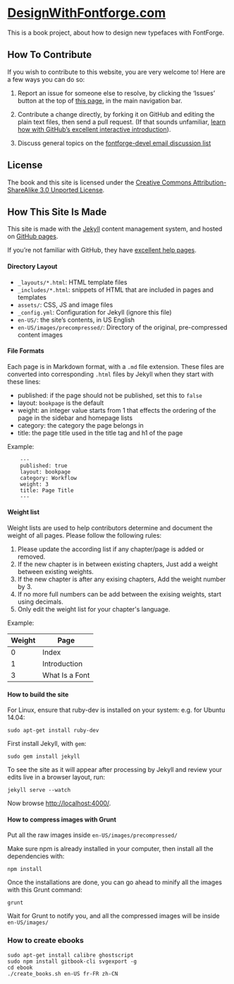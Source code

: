 <!---
See [gh-branch](https://github.com/fontforge/designwithfontforge.com/tree/gh-pages/) for project files.
-->

[DesignWithFontforge.com](http://designwithfontforge.com)
=======================

This is a book project, about how to design new typefaces with FontForge.

## How To Contribute

If you wish to contribute to this website, you are very welcome to! Here are a few ways you can do so:

1. Report an issue for someone else to resolve, by clicking the ‘Issues’ button at the top of [this page](http://github.com/fontforge/designwithfontforge.com), in the main navigation bar.

2. Contribute a change directly, by forking it on GitHub and editing the plain text files, then send a pull request. (If that sounds unfamiliar, [learn how with GitHub’s excellent interactive introduction](https://help.github.com)).

3. Discuss general topics on the [fontforge-devel email discussion list](http://fontforge.10959.n7.nabble.com/Developer-f3.html) 

## License

The book and this site is licensed under the [Creative Commons Attribution-ShareAlike 3.0 Unported License](http://creativecommons.org/licenses/by-sa/3.0/).

## How This Site Is Made

This site is made with the [Jekyll](http://jekyllrb.com/docs/home/) content management system, and hosted on [GitHub pages](http://pages.github.com).

If you’re not familiar with GitHub, they have [excellent help pages](https://help.github.com).

#### Directory Layout

- `_layouts/*.html`: HTML template files
- `_includes/*.html`: snippets of HTML that are included in pages and templates
- `assets/`: CSS, JS and image files
- `_config.yml`: Configuration for Jekyll (ignore this file)
- `en-US/`: the site’s contents, in US English
- `en-US/images/precompressed/`: Directory of the original, pre-compressed content images

#### File Formats

Each page is in Markdown format, with a `.md` file extension. These files are converted into corresponding `.html` files by Jekyll when they start with these lines:

- published: if the page should not be published, set this to `false`
- layout: `bookpage` is the default
- weight: an integer value starts from 1 that effects the ordering of the page in the sidebar and homepage lists
- category: the category the page belongs in
- title: the page title used in the title tag and h1 of the page

Example:

```
    ---
    published: true
    layout: bookpage
    category: Workflow
    weight: 3
    title: Page Title
    ---
```

#### Weight list

Weight lists are used to help contributors determine and document the weight of all pages. Please follow the following rules:

1. Please update the according list if any chapter/page is added or removed.
2. If the new chapter is in between existing chapters, Just add a weight between existing weights.
3. If the new chapter is after any exising chapters, Add the weight number by 3.
4. If no more full numbers can be add between the exising weights, start using decimals.
5. Only edit the weight list for your chapter's language.

Example:

| Weight | Page                                       |
|--------|--------------------------------------------|
| 0      | Index                                      |
| 1      | Introduction                               |
| 3      | What Is a Font                             |


#### How to build the site

For Linux, ensure that ruby-dev is installed on your system: e.g. for Ubuntu 14.04:
    
    sudo apt-get install ruby-dev

First install Jekyll, with `gem`:

    sudo gem install jekyll

To see the site as it will appear after processing by Jekyll and review your edits live in a browser layout, run:

    jekyll serve --watch

Now browse [http://localhost:4000/](http://localhost:4000/).

#### How to compress images with Grunt

Put all the raw images inside `en-US/images/precompressed/`

Make sure npm is already installed in your computer, then install all the dependencies with:
    
    npm install

Once the installations are done, you can go ahead to minify all the images with this Grunt command:

    grunt

Wait for Grunt to notify you, and all the compressed images will be inside `en-US/images/`

### How to create ebooks

    sudo apt-get install calibre ghostscript
    sudo npm install gitbook-cli svgexport -g
    cd ebook
    ./create_books.sh en-US fr-FR zh-CN